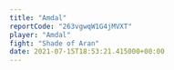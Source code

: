 ```yaml
---
title: "Amdal"
reportCode: "263vgwqW1G4jMVXT"
player: "Amdal"
fight: "Shade of Aran"
date: 2021-07-15T18:53:21.415000+00:00
---
```

